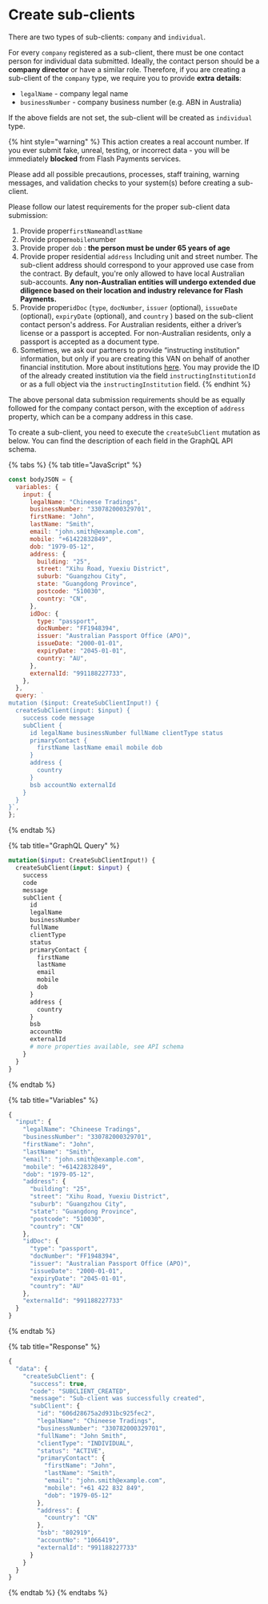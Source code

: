 # Create sub-clients

There are two types of sub-clients: `company` and `individual`.&#x20;

For every `company` registered as a sub-client, there must be one contact person for individual data submitted. Ideally, the contact person should be a **company director** or have a similar role. Therefore, if you are creating a sub-client of the `company` type, we require you to provide **extra** **details**:

* `legalName` - company legal name
* `businessNumber` - company business number (e.g. ABN in Australia)

If the above fields are not set, the sub-client will be created as `individual` type.

{% hint style="warning" %}
This action creates a real account number. If you ever submit fake, unreal, testing, or incorrect data - you will be immediately **blocked** from Flash Payments services.

Please add all possible precautions, processes, staff training, warning messages, and validation checks to your system(s) before creating a sub-client.

Please follow our latest requirements for the proper sub-client data submission:

1. Provide proper`firstName`and`lastName`
2. Provide proper`mobile`number
3. Provide proper `dob` : **the person must be under 65 years of age**&#x20;
4. Provide proper residential `address` Including unit and street number. The sub-client address should correspond to your approved use case from the contract. By default, you're only allowed to have local Australian sub-accounts. **Any non-Australian entities will undergo extended due diligence based on their location and industry relevance for Flash Payments.**  &#x20;
5. Provide proper`idDoc` (`type`, `docNumber`, `issuer` (optional), `issueDate` (optional), `expiryDate` (optional), and `country` ) based on the sub-client contact person's address. For Australian residents, either a driver’s license or a passport is accepted. For non-Australian residents, only a passport is accepted as a document type.
6. Sometimes, we ask our partners to provide “instructing institution” information, but only if you are creating this VAN on behalf of another financial institution. More about institutions [here](../../moving-funds/institutions.md). You may provide the ID of the already created institution via the field `instructingInstitutionId` or as a full object via the `instructingInstitution` field.
{% endhint %}

The above personal data submission requirements should be as equally followed for the company contact person, with the exception of `address` property, which can be a company address in this case. &#x20;

To create a sub-client, you need to execute the `createSubClient` mutation as below. You can find the description of each field in the GraphQL API schema.

{% tabs %}
{% tab title="JavaScript" %}
```javascript
const bodyJSON = {
  variables: { 
    input: {
      legalName: "Chineese Tradings", 
      businessNumber: "330782000329701", 
      firstName: "John", 
      lastName: "Smith", 
      email: "john.smith@example.com",
      mobile: "+61422832849",
      dob: "1979-05-12",
      address: {
        building: "25",
        street: "Xihu Road, Yuexiu District",
        suburb: "Guangzhou City",
        state: "Guangdong Province",
        postcode: "510030",
        country: "CN",
      },
      idDoc: {
        type: "passport",
        docNumber: "FF1948394",
        issuer: "Australian Passport Office (APO)",
        issueDate: "2000-01-01",
        expiryDate: "2045-01-01",
        country: "AU",
      },
      externalId: "991188227733",
    },
  },
  query: `
mutation ($input: CreateSubClientInput!) {
  createSubClient(input: $input) {
    success code message
    subClient {
      id legalName businessNumber fullName clientType status
      primaryContact {
        firstName lastName email mobile dob
      }
      address {
        country
      }      
      bsb accountNo externalId
    }
  }
}`,
};
```
{% endtab %}

{% tab title="GraphQL Query" %}
```graphql
mutation($input: CreateSubClientInput!) {
  createSubClient(input: $input) {
    success
    code
    message
    subClient {
      id
      legalName
      businessNumber
      fullName
      clientType
      status
      primaryContact {
        firstName
        lastName
        email
        mobile
        dob
      }
      address {
        country
      }
      bsb
      accountNo
      externalId
      # more properties available, see API schema
    }
  }
}
```
{% endtab %}

{% tab title="Variables" %}
```javascript
{ 
  "input": {
    "legalName": "Chineese Tradings",
    "businessNumber": "330782000329701",
    "firstName": "John",
    "lastName": "Smith",
    "email": "john.smith@example.com",
    "mobile": "+61422832849",
    "dob": "1979-05-12",
    "address": {
      "building": "25",
      "street": "Xihu Road, Yuexiu District",
      "suburb": "Guangzhou City",
      "state": "Guangdong Province",
      "postcode": "510030",
      "country": "CN"
    },
    "idDoc": {
      "type": "passport",
      "docNumber": "FF1948394",
      "issuer": "Australian Passport Office (APO)",
      "issueDate": "2000-01-01",
      "expiryDate": "2045-01-01",
      "country": "AU"     
    },
    "externalId": "991188227733"
  }
}
```
{% endtab %}

{% tab title="Response" %}
```javascript
{
  "data": {
    "createSubClient": {
      "success": true,
      "code": "SUBCLIENT_CREATED",
      "message": "Sub-client was successfully created",
      "subClient": {
        "id": "606d28675a2d931bc925fec2",
        "legalName": "Chineese Tradings",
        "businessNumber": "330782000329701",
        "fullName": "John Smith",
        "clientType": "INDIVIDUAL",
        "status": "ACTIVE",
        "primaryContact": {
          "firstName": "John",
          "lastName": "Smith",
          "email": "john.smith@example.com",
          "mobile": "+61 422 832 849",
          "dob": "1979-05-12"
        },
        "address": {
          "country": "CN"
        },
        "bsb": "802919",
        "accountNo": "1066419",
        "externalId": "991188227733"
      }
    }
  }
}
```
{% endtab %}
{% endtabs %}

